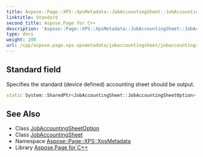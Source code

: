 ```yaml
---
title: Aspose::Page::XPS::XpsMetadata::JobAccountingSheet::JobAccountingSheetOption::Standard field
linktitle: Standard
second_title: Aspose.Page for C++
description: 'Aspose::Page::XPS::XpsMetadata::JobAccountingSheet::JobAccountingSheetOption::Standard field. Specifies the standard (device defined) accounting sheet should be output in C++.'
type: docs
weight: 200
url: /cpp/aspose.page.xps.xpsmetadata/jobaccountingsheet/jobaccountingsheetoption/standard/
---
```

## Standard field


Specifies the standard (device defined) accounting sheet should be output.

```cpp
static System::SharedPtr<JobAccountingSheet::JobAccountingSheetOption> Aspose::Page::XPS::XpsMetadata::JobAccountingSheet::JobAccountingSheetOption::Standard
```

## See Also

* Class [JobAccountingSheetOption](../)
* Class [JobAccountingSheet](../../)
* Namespace [Aspose::Page::XPS::XpsMetadata](../../../)
* Library [Aspose.Page for C++](../../../../)
